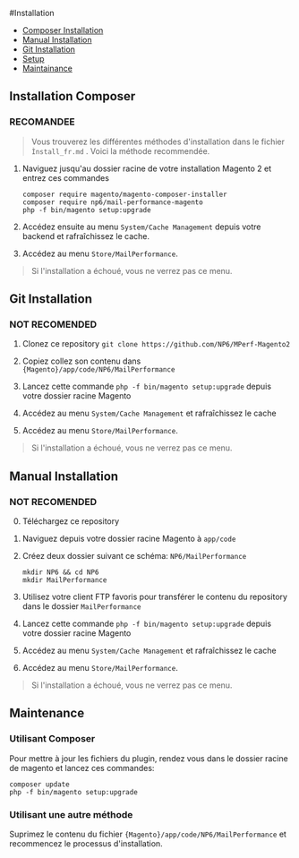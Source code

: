 #Installation
* [Composer Installation](#Composer-Installation)
* [Manual Installation](#Manual-Installation)
* [Git Installation](#Git-Installation)
* [Setup](#setup)
* [Maintainance](#Maintainance)

## Installation Composer

### RECOMANDEE

> Vous trouverez les différentes méthodes d'installation dans le fichier  `Ìnstall_fr.md` . Voici la méthode recommendée.

1. Naviguez jusqu'au dossier racine de votre installation Magento 2 et entrez ces commandes

   ```shell
   composer require magento/magento-composer-installer
   composer require np6/mail-performance-magento
   php -f bin/magento setup:upgrade
   ```

2. Accédez ensuite au menu `System/Cache Management` depuis votre backend et rafraîchissez le cache.

3. Accédez au menu `Store/MailPerformance`.
> Si l'installation a échoué, vous ne verrez pas ce menu.

## Git Installation

### NOT RECOMENDED

1. Clonez ce repository `git clone https://github.com/NP6/MPerf-Magento2`

2. Copiez collez son contenu dans `{Magento}/app/code/NP6/MailPerformance`

3. Lancez cette commande `php -f bin/magento setup:upgrade` depuis votre dossier racine Magento

4. Accédez au menu `System/Cache Management` et rafraîchissez le cache

5. Accédez au menu `Store/MailPerformance`.
> Si l'installation a échoué, vous ne verrez pas ce menu.

## Manual Installation

### NOT RECOMENDED

0. Téléchargez ce repository

1. Naviguez depuis votre dossier racine Magento à `app/code`

2. Créez deux dossier suivant ce schéma: `NP6/MailPerformance`

   ```shell
   mkdir NP6 && cd NP6
   mkdir MailPerformance
   ```

3. Utilisez votre client FTP favoris pour transférer le contenu du repository dans le dossier `MailPerformance`

4. Lancez cette commande `php -f bin/magento setup:upgrade` depuis votre dossier racine Magento

5. Accédez au menu `System/Cache Management` et rafraîchissez le cache

6. Accédez au menu `Store/MailPerformance`.
> Si l'installation a échoué, vous ne verrez pas ce menu.

## Maintenance

### Utilisant Composer

 Pour mettre à jour les fichiers du plugin, rendez vous dans le dossier racine de magento et lancez ces commandes:
 ```shell
 composer update
 php -f bin/magento setup:upgrade
 ```

### Utilisant une autre méthode

Suprimez le contenu du fichier `{Magento}/app/code/NP6/MailPerformance` et recommencez le processus d'installation.
